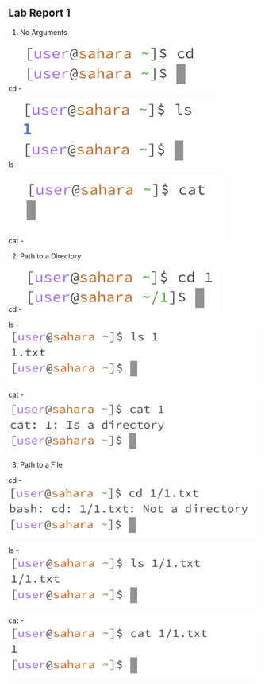 ## Lab Report 1

1. No Arguments

cd - ![1a](1a.png)

ls - ![1b](1b.png)

cat - ![1c](1c.png)

2. Path to a Directory

cd - ![2a](2a.png)

ls - ![2b](2b.png)

cat - ![2c](2c.png)

3. Path to a File

cd - ![3a](3a.png)

ls - ![3b](3b.png)

cat - ![3c](3c.png)
